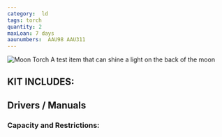 ```yaml
---
category:  ld
tags: torch
quantity: 2
maxLoan: 7 days
aaunumbers:  AAU98 AAU311
---
```

![Moon Torch](https://m.media-amazon.com/images/I/51qpZ+8787S.jpg)
A test item that can shine a light on the back of the moon
## KIT INCLUDES:

## Drivers / Manuals

### Capacity and Restrictions:

